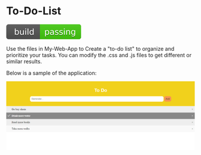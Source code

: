 # To-Do-List

![Build-passing](https://github.com/amass3/To-Do-List/blob/main/SVG/build-passing.svg)

Use the files in My-Web-App to Create a "to-do list" to organize and prioritize your tasks. You can modify the .css and .js files to get different or similar results. 

Below is a sample of the application:

![Sample](https://github.com/amass3/To-Do-List/blob/main/My-Web-App%20Images/Sample.png)

